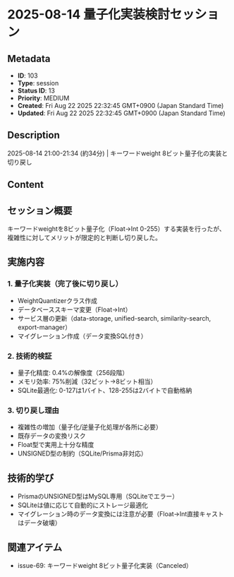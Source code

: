 # 2025-08-14 量子化実装検討セッション

## Metadata

- **ID**: 103
- **Type**: session
- **Status ID**: 13
- **Priority**: MEDIUM
- **Created**: Fri Aug 22 2025 22:32:45 GMT+0900 (Japan Standard Time)
- **Updated**: Fri Aug 22 2025 22:32:45 GMT+0900 (Japan Standard Time)

## Description

2025-08-14 21:00-21:34 (約34分) | キーワードweight 8ビット量子化の実装と切り戻し

## Content

## セッション概要
キーワードweightを8ビット量子化（Float→Int 0-255）する実装を行ったが、複雑性に対してメリットが限定的と判断し切り戻した。

## 実施内容

### 1. 量子化実装（完了後に切り戻し）
- WeightQuantizerクラス作成
- データベーススキーマ変更（Float→Int）
- サービス層の更新（data-storage, unified-search, similarity-search, export-manager）
- マイグレーション作成（データ変換SQL付き）

### 2. 技術的検証
- 量子化精度: 0.4%の解像度（256段階）
- メモリ効率: 75%削減（32ビット→8ビット相当）
- SQLite最適化: 0-127は1バイト、128-255は2バイトで自動格納

### 3. 切り戻し理由
- 複雑性の増加（量子化/逆量子化処理が各所に必要）
- 既存データの変換リスク
- Float型で実用上十分な精度
- UNSIGNED型の制約（SQLite/Prisma非対応）

## 技術的学び
- PrismaのUNSIGNED型はMySQL専用（SQLiteでエラー）
- SQLiteは値に応じて自動的にストレージ最適化
- マイグレーション時のデータ変換には注意が必要（Float→Int直接キャストはデータ破壊）

## 関連アイテム
- issue-69: キーワードweight 8ビット量子化実装（Canceled）
